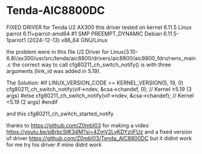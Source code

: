# Tenda-AIC8800DC
FIXED DRIVER for Tenda U2 AX300
this driver tested on kernel 6.11.5
Linux parrot 6.11+parrot-amd64 #1 SMP PREEMPT_DYNAMIC Debian 6.11.5-1parrot1 (2024-12-13) x86_64 GNU/Linux

the problem were in this file U2 Driver for Linux(3.10-6.8)/ax300/usr/src/tenda/aic8800/drivers/aic8800/aic8800_fdrv/rwnx_main.c
the correct way to call cfg80211_ch_switch_notify() is with three arguments (link_id was added in 5.19).

The Solution:
#if LINUX_VERSION_CODE >= KERNEL_VERSION(5, 19, 0)
    cfg80211_ch_switch_notify(vif->ndev, &csa->chandef, 0);  // Kernel ≥5.19 (3 args)
#else
    cfg80211_ch_switch_notify(vif->ndev, &csa->chandef);     // Kernel <5.19 (2 args)
#endif

and this  cfg80211_ch_switch_started_notify

thanks to https://github.com/Z0mbl03 for making a video https://youtu.be/pBrbcStK34M?si=4ZmV2LyKDYziiFUz and a fixed version of driver https://github.com/Z0mbl03/Tenda_AIC8800DC
but it didint work for me try his driver if mine didnt work 
